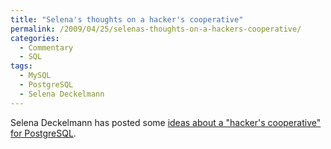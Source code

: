 ```yaml
---
title: "Selena's thoughts on a hacker's cooperative"
permalink: /2009/04/25/selenas-thoughts-on-a-hackers-cooperative/
categories:
  - Commentary
  - SQL
tags:
  - MySQL
  - PostgreSQL
  - Selena Deckelmann
---
```

Selena Deckelmann has posted some [ideas about a "hacker's cooperative" for PostgreSQL][1].

 [1]: http://www.chesnok.com/daily/2009/04/25/the-future-of-free-and-open-source-support-models/
